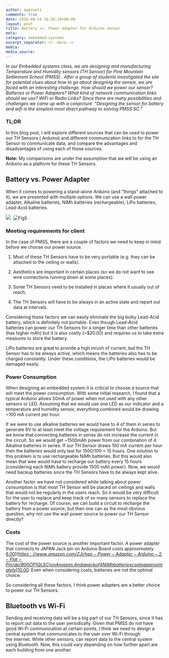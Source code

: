 ```yaml
---
author: agarwali
comments: true
date: 2016-09-14 18:26:18+00:00
layout: post
title: Battery vs. Power adapter for Arduino sensor
meta:
category: embedded-systems
excerpt_separator: <!--more-->
media:
media_source:
---
```


_In our Embedded systems class, we are designing and manufacturing Temperature and Humidity sensors (TH Sensor) for Pine Mountain Settlement School (PMSS) . After a group of students investigated the site for potential clues about how to go about designing the sensor, we are faced with an interesting challenge. How should we power our sensor? Batteries or Power Adapters? What kind of network communication links should we use? WiFi or Radio Links? Since there are many possibilities and challenges we came up with a conjecture: "Designing the sensor for battery and wifi is the simplest most direct pathway to solving PMSS SC."_

<!--more-->

### TL;DR


In this blog post, I will explore different sources that can be used to power our TH Sensors ( Arduino) and different communication links to for the TH Sensor to communicate data, and compare the advantages and disadvantages of using each of those sources.

**Note:** My comparisons are under the assumption that we will be using an Arduino as a platform for these TH Sensors.<!-- more -->


## Battery vs. Power Adapter


When it comes to powering a stand-alone Arduino (and "things" attached to it), we are presented with multiple options. We can use a wall power adapter, Alkaline batteries, NiMh batteries (rechargeable), LiPo batteries, Lead-Acid batteries.

![](https://images-na.ssl-images-amazon.com/images/I/61PE0FcaC4L._SL1001_.jpg)  ![Fig5](http://www.open-electronics.org/wp-content/uploads/2015/07/Fig5-500x375.png)


### Meeting requirements for client


In the case of PMSS, there are a couple of factors we need to keep in mind before we choose our power source.




  1. Most of these TH Sensors have to be very portable (e.g. they can be attached to the ceiling or walls).


  2. Aesthetics are important in certain places (so we do not want to see wire connections running down at some places).


  3. Some TH Sensors need to be installed in places where it usually out of reach.


  4. The TH Sensors will have to be always in an active state and report out data at intervals.


Considering these factors we can easily eliminate the big bulky Lead-Acid battery, which is definitely not portable. Even though Lead-Acid batteries can power our TH Sensors for a longer time than other batteries (has higher mAh) but it is also costly (~$20.00) and requires us to take extra measures to store the battery.

LiPo batteries are great to provide a high inrush of current, but the TH Sensor has to be always active, which means the batteries also has to be charged constantly. Under these conditions, the LiPo batteries would be damaged easily.


### Power Consumption


When designing an embedded system it is critical to choose a source that will meet the power consumption. With some initial research, I found that a typical Arduino allows 50mA of power when not used with any other sensors or LED. Assuming that we would use one LED as our indicator and a temperature and humidity sensor, everything combined would be drawing ~100 mA current per hour.

If we were to use alkaline batteries we would have to 4 of them in series to generate 6V to at least meet the voltage requirement for the Arduino. But we know that connecting batteries in series do not increase the current in the circuit. So we would get ~1500mAh power from our combination of 4 Alkaline batteries in series. If our TH Sensor draws 100 mA current per hour then the batteries would only last for 1500/100 = 15 hours. One solution to this problem is to use rechargeable NiMh batteries. But this would also mean that wee would have to recharge our battery every 15 hours (considering each NiMh battery provide 1500 mAh power). Now, we would need backup batteries since the TH Sensors have to be always kept alive.

Another factor we have not considered while talking about power consumption is that most TH Sensor will be placed on ceilings and walls that would not be regularly in the users reach. So it would be very difficult for the user to replace and keep track of so many sensors to replace the battery for recharge. Of course, we can build a circuit to recharge the battery from a power source, but then one can as the most obvious question, why not use the wall power source to power our TH Sensor directly?


### Costs


The cost of the power source is another important factor. A power adapter that connects to JAPAN Jack pin on Arduino Board costs approximately [$6.00](https://www.amazon.com/ZJchao-Power-Adapter-Arduino-2-Flat-Pin/dp/B00CP1QLSC) on Amazon. And a pack of 4 NiMh batteries costs approximately [$10.00](https://www.amazon.com/Westinghouse-NI-MH-2000MAH-Rechargeable-Batteries/dp/B00F2QMKB4/ref=sr_1_1?s=electronics&ie=UTF8&qid=1473875370&sr=1-1&keywords=nickle+metal+hydride+batteries). Even when considering costs, batteries are not the optimal choice.

So considering all these factors, I think power adapters are a better choice to power our TH Sensors.


## Bluetooth vs Wi-Fi


Sending and receiving data will be a big part of our TH Sensors, since it has to report out data to the user periodically. Given that PMSS do not have good Wi-Fi communication at certain points, I think we need to design a central system that communicates to the user over Wi-Fi through the internet. While other sensors, can report data to the central system using Bluetooth. Now, this could vary depending on how further apart are each building from one another.
